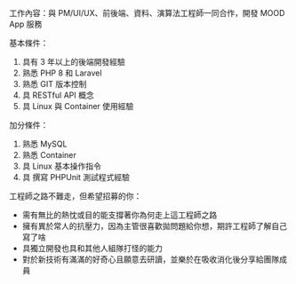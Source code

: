 工作內容：與 PM/UI/UX、前後端、資料、演算法工程師一同合作，開發 MOOD App 服務

基本條件：
1. 具有 3 年以上的後端開發經驗
2. 熟悉 PHP 8 和 Laravel
3. 熟悉 GIT 版本控制
4. 具 RESTful API 概念
5. 具 Linux 與 Container 使用經驗

加分條件：
1. 熟悉 MySQL
2. 熟悉 Container
3. 具 Linux 基本操作指令
4. 具 撰寫 PHPUnit 測試程式經驗

工程師之路不難走，但希望招募的你：
- 需有無比的熱忱或目的能支撐著你為何走上這工程師之路
- 擁有異於常人的抗壓力，因為主管很喜歡拋問題給你想，期許工程師了解自己寫了啥
- 具獨立開發也具和其他人組隊打怪的能力
- 對於新技術有滿滿的好奇心且願意去研讀，並樂於在吸收消化後分享給團隊成員
